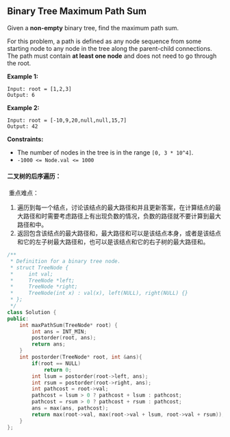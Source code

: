 ## Binary Tree Maximum Path Sum

Given a **non-empty** binary tree, find the maximum path sum.

For this problem, a path is defined as any node sequence from some starting node to any node in the tree along the parent-child connections. The path must contain **at least one node** and does not need to go through the root.

**Example 1:**

```
Input: root = [1,2,3]
Output: 6
```

**Example 2:**

```
Input: root = [-10,9,20,null,null,15,7]
Output: 42
```

**Constraints:**

- The number of nodes in the tree is in the range `[0, 3 * 10^4]`.
- `-1000 <= Node.val <= 1000`

#### 二叉树的后序遍历：

​		重点难点：

1. 遍历到每一个结点，讨论该结点的最大路径和并且更新答案，在计算结点的最大路径和时需要考虑路径上有出现负数的情况，负数的路径就不要计算到最大路径和中。
2. 返回包含该结点的最大路径和，最大路径和可以是该结点本身，或者是该结点和它的左子树最大路径和，也可以是该结点和它的右子树的最大路径和。

```c++
/**
 * Definition for a binary tree node.
 * struct TreeNode {
 *     int val;
 *     TreeNode *left;
 *     TreeNode *right;
 *     TreeNode(int x) : val(x), left(NULL), right(NULL) {}
 * };
 */
class Solution {
public:
    int maxPathSum(TreeNode* root) {
        int ans = INT_MIN;
        postorder(root, ans);
        return ans;
    }
    int postorder(TreeNode* root, int &ans){
        if(root == NULL)
            return 0;
        int lsum = postorder(root->left, ans);
        int rsum = postorder(root->right, ans);
        int pathcost = root->val;
        pathcost = lsum > 0 ? pathcost + lsum : pathcost;
        pathcost = rsum > 0 ? pathcost + rsum : pathcost;
        ans = max(ans, pathcost);
        return max(root->val, max(root->val + lsum, root->val + rsum));
    }
};
```

